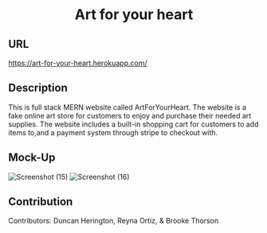 <h1 align = "center"> Art for your heart </h1>

## URL 

https://art-for-your-heart.herokuapp.com/

## Description 

 This is full stack MERN website called ArtForYourHeart. The website is a fake online art store for customers to enjoy and purchase their needed art supplies. The website includes a built-in shopping cart for customers to add items to,and a payment system through stripe to checkout with. 


## Mock-Up

![Screenshot (15)](https://user-images.githubusercontent.com/87780351/191477487-ce9a65da-a697-4009-b9f1-d8a8f42fbef3.png)
![Screenshot (16)](https://user-images.githubusercontent.com/87780351/191477498-5982de2f-9044-4d3c-aa4e-9101b1986672.png)


## Contribution 

Contributors: Duncan Herington, Reyna Ortiz, & Brooke Thorson


 
